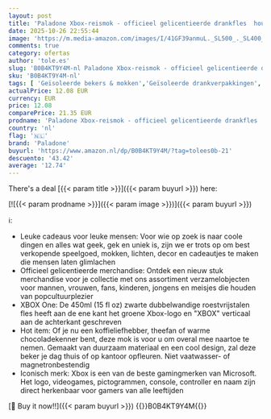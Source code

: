 ```yaml
---
layout: post
title: 'Paladone Xbox-reismok - officieel gelicentieerde drankfles  houdt dranken warm en koud  nieuwigheid cadeau voor gamers  geweldig voor woon-werkverkeer  450 ml  15 fl oz '
date: 2025-10-26 22:55:44
image: 'https://m.media-amazon.com/images/I/41GF39anmuL._SL500_._SL400_.jpg'
comments: true
category: ofertas
author: 'tole.es'
slug: 'B0B4KT9Y4M-nl Paladone Xbox-reismok - officieel gelicentieerde drankfles...'
sku: 'B0B4KT9Y4M-nl'
tags: [ 'Geïsoleerde bekers & mokken','Geïsoleerde drankverpakkingen','Keuken & eetkamer','Opbergen & ordenen in de keuken','Thermosflessen','Wonen & keuken','paladone','🇳🇱', ]
actualPrice: 12.08 EUR
currency: EUR
price: 12.08
comparePrice: 21.35 EUR
prodname: 'Paladone Xbox-reismok - officieel gelicentieerde drankfles  houdt dranken warm en koud  nieuwigheid cadeau voor gamers  geweldig voor woon-werkverkeer  450 ml  15 fl oz '
country: 'nl'
flag: '🇳🇱'
brand: 'Paladone'
buyurl: 'https://www.amazon.nl/dp/B0B4KT9Y4M/?tag=tolees0b-21'
descuento: '43.42'
average: '12.74'
---
```


There's a deal [{{< param title >}}]({{< param buyurl >}})  here:

[![{{< param prodname >}}]({{< param image >}})]({{< param buyurl >}})

ℹ️:

- Leuke cadeaus voor leuke mensen: Voor wie op zoek is naar coole dingen en alles wat geek, gek en uniek is, zijn we er trots op om best verkopende speelgoed, mokken, lichten, decor en cadeautjes te maken die mensen laten glimlachen
- Officieel gelicentieerde merchandise: Ontdek een nieuw stuk merchandise voor je collectie met ons assortiment verzamelobjecten voor mannen, vrouwen, fans, kinderen, jongens en meisjes die houden van popcultuurplezier
- XBOX One: De 450ml (15 fl oz) zwarte dubbelwandige roestvrijstalen fles heeft aan de ene kant het groene Xbox-logo en "XBOX" verticaal aan de achterkant geschreven
- Hot item: Of je nu een koffieliefhebber, theefan of warme chocoladekenner bent, deze mok is voor u om overal mee naartoe te nemen. Gemaakt van duurzaam materiaal en een cool design, zal deze beker je dag thuis of op kantoor opfleuren. Niet vaatwasser- of magnetronbestendig
- Iconisch merk: Xbox is een van de beste gamingmerken van Microsoft. Het logo, videogames, pictogrammen, console, controller en naam zijn direct herkenbaar voor gamers van alle leeftijden

[🛒 Buy it now!!]({{< param buyurl >}})
{{<world>}}B0B4KT9Y4M{{</world>}}
